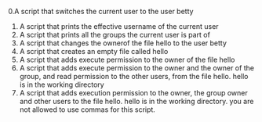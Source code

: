 0.A script that switches the current user to the user betty
1. A script that prints the effective username of the current user
2. A script that prints all the groups the current user is part of
3. A script that changes the ownerof the file hello to the user betty
4. A script that creates an empty file called hello
5. A script that adds execute permission to the owner of the file hello
6. A script that adds execute permission to the owner and the owner of the group, and read permission to the other users, from the file hello. hello is in the working directory
7. A script that adds execution permission to the owner, the group owner and other users to the file hello. hello is in the working directory. you are not allowed to use commas for this script.
